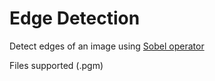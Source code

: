 # Edge Detection

Detect edges of an image using [Sobel operator](https://en.wikipedia.org/wiki/Sobel_operator)

Files supported (.pgm)
